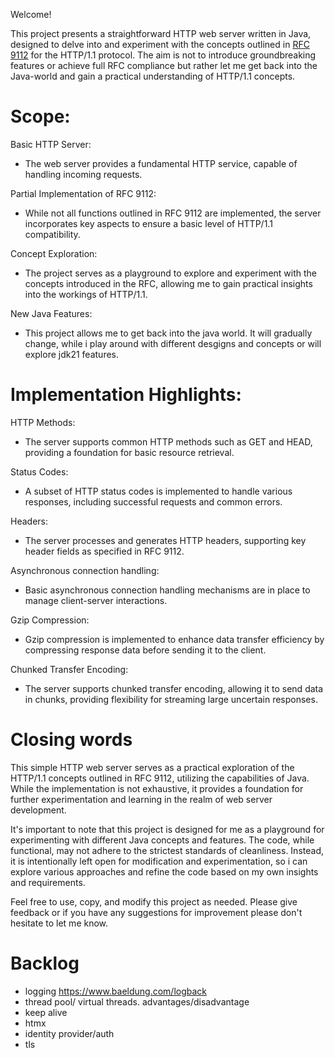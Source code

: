 Welcome!

This project presents a straightforward HTTP web server written in Java, designed to delve into and experiment with the concepts outlined in [RFC 9112](https://datatracker.ietf.org/doc/html/rfc9112) for the HTTP/1.1 protocol. The aim is not to introduce groundbreaking features or achieve full RFC compliance but rather let me get back into the Java-world and gain a practical understanding of HTTP/1.1 concepts.

# Scope:

Basic HTTP Server:

- The web server provides a fundamental HTTP service, capable of handling incoming requests.

Partial Implementation of RFC 9112:

- While not all functions outlined in RFC 9112 are implemented, the server incorporates key aspects to ensure a basic level of HTTP/1.1 compatibility.

Concept Exploration:

- The project serves as a playground to explore and experiment with the concepts introduced in the RFC, allowing me to gain practical insights into the workings of HTTP/1.1.

New Java Features:

- This project allows me to get back into the java world. It will gradually change, while i play around with different desgigns and concepts or will explore jdk21 features.

# Implementation Highlights:

HTTP Methods:

- The server supports common HTTP methods such as GET and HEAD, providing a foundation for basic resource retrieval.

Status Codes:

- A subset of HTTP status codes is implemented to handle various responses, including successful requests and common errors.

Headers:

- The server processes and generates HTTP headers, supporting key header fields as specified in RFC 9112.

Asynchronous connection handling:

- Basic asynchronous connection handling mechanisms are in place to manage client-server interactions.

Gzip Compression:

- Gzip compression is implemented to enhance data transfer efficiency by compressing response data before sending it to the client.

Chunked Transfer Encoding:

- The server supports chunked transfer encoding, allowing it to send data in chunks, providing flexibility for streaming large uncertain responses.

# Closing words

This simple HTTP web server serves as a practical exploration of the HTTP/1.1 concepts outlined in RFC 9112, utilizing the capabilities of Java. While the implementation is not exhaustive, it provides a foundation for further experimentation and learning in the realm of web server development.

It's important to note that this project is designed for me as a playground for experimenting with different Java concepts and features. The code, while functional, may not adhere to the strictest standards of cleanliness. Instead, it is intentionally left open for modification and experimentation, so i can explore various approaches and refine the code based on my own insights and requirements.

Feel free to use, copy, and modify this project as needed. Please give feedback or if you have any suggestions for improvement please don't hesitate to let me know.

# Backlog

- logging https://www.baeldung.com/logback
- thread pool/ virtual threads. advantages/disadvantage
- keep alive
- htmx
- identity provider/auth
- tls
